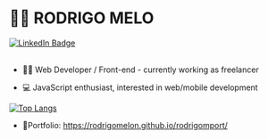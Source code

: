 <h1>👨‍💻 RODRIGO MELO</h1>
<a href="https://www.linkedin.com/in/rodrigo-melo-655b12233/?locale=en_US">
    <img src="https://img.shields.io/badge/LinkedIn-blue?style=for-the-badge&logo=linkedin&logoColor=white" alt="LinkedIn Badge"/>
  </a> <br/>
  <br/>
 
- 👨‍💻 Web Developer / Front-end - currently working as freelancer

- 💻 JavaScript enthusiast, interested in web/mobile development 


[![Top Langs](https://github-readme-stats.vercel.app/api/top-langs/?username=rodrigomelon&layout=compact&theme=vision-friendly-dark)](https://github.com/anuraghazra/github-readme-stats)
- 📝Portfolio: <a href="https://rodrigomelon.github.io/rodrigomport/" target="_blank">https://rodrigomelon.github.io/rodrigomport/ </a>




<!---
rodrigomelon/rodrigomelon is a ✨ special ✨ repository because its `README.md` (this file) appears on your GitHub profile.
You can click the Preview link to take a look at your changes.
--->
